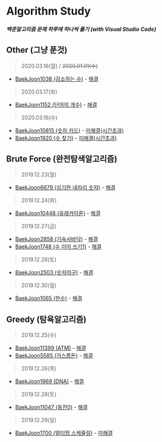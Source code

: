 # Algorithm Study 
##### 백준알고리즘 문제 하루에 하나씩 풀기 (with Visual Studio Code)


Other (그냥 푼것)
--------------------------------------------
> 2020.03.16(월) / ~~2020.01.01(수)~~
- [BaekJoon1038 (감소하는 수)](https://www.acmicpc.net/problem/1038)  - [해결](Pass/Baekjoon1038.cpp) </br>

> 2020.03.17(화)
- [BaekJoon1152 (단어의 개수)](https://www.acmicpc.net/problem/1152) - [해결](Pass/Baekjoon1152.cpp) <br>


> 2020.03.18(수)
- [BaekJoon10815 (숫자 카드)](https://www.acmicpc.net/problem/10815) - [미해결(시간초과)](Baekjoon10815.cpp) <br>
- [BaekJoon1920 (수 찾기)](https://www.acmicpc.net/problem/1920) - [미해결(시간초과)](Baekjoon1920.cpp) <br>

Brute Force (완전탐색알고리즘)
--------------------------------------------
> 2019.12.23(월) 
- [BaekJoon6679 (싱기한 네자리 숫자)](https://www.acmicpc.net/problem/6679) - [해결](BruteForce/Baekjoon6679.cpp)

> 2019.12.24(화)
- [BaekJoon10448 (유레카이론)](https://www.acmicpc.net/problem/10448) - [해결](BruteForce/Baekjoon10448.cpp) 

> 2019.12.27(금)
- [BaekJoon2858 (기숙사바닥)](https://www.acmicpc.net/problem/2858)  - [해결](BruteForce/Baekjoon2858.cpp) </br>
- [BaekJoon1748 (수 이어 쓰기1)](https://www.acmicpc.net/problem/1748)  - [해결](BruteForce/Baekjoon1748.cpp) </br>

> 2019.12.28(토)
- [BaekJoon2503 (숫자야구)](https://www.acmicpc.net/problem/2503)  - [해결](BruteForce/Baekjoon2503.cpp) </br>

> 2019.12.30(월)
- [BaekJoon1065 (한수)](https://www.acmicpc.net/problem/1065)  - [해결](BruteForce/Baekjoon1065.cpp) </br>


Greedy (탐욕알고리즘)
--------------------------------------------
> 2019.12.25(수)
- [BaekJoon11399 (ATM)](https://www.acmicpc.net/problem/11399) - [해결](Greedy/Baekjoon11399.cpp) </br>
- [BaekJoon5585 (거스름돈)](https://www.acmicpc.net/problem/5585) - [해결](Greedy/Baekjoon5585.cpp) </br>

> 2019.12.26(목)
- [BaekJoon1969 (DNA)](https://www.acmicpc.net/problem/1969) - [해결](Greedy/Baekjoon1969.cpp) </br>

> 2019.12.28(토)
- [BaekJoon11047 (동전0)](https://www.acmicpc.net/problem/11047) - [해결](Greedy/Baekjoon1969.cpp) </br>

> 2019.12.29(일)
- [BaekJoon1700 (멀티탭 스케줄링)](https://www.acmicpc.net/problem/1700) - [미해결](Baekjoon1700.cpp) </br>
